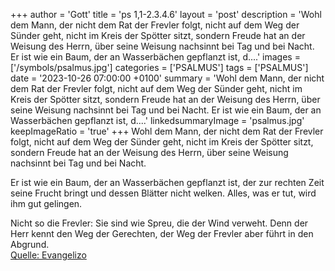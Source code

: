 +++
author = 'Gott'
title = 'ps 1,1-2.3.4.6'
layout = 'post'
description = 'Wohl dem Mann, der nicht dem Rat der Frevler folgt, nicht auf dem Weg der Sünder geht, nicht im Kreis der Spötter sitzt, sondern Freude hat an der Weisung des Herrn, über seine Weisung nachsinnt bei Tag und bei Nacht.  Er ist wie ein Baum, der an Wasserbächen gepflanzt ist, d....'
images = ['/symbols/psalmus.jpg']
categories = ['PSALMUS']
tags = ['PSALMUS']
date = '2023-10-26 07:00:00 +0100'
summary = 'Wohl dem Mann, der nicht dem Rat der Frevler folgt, nicht auf dem Weg der Sünder geht, nicht im Kreis der Spötter sitzt, sondern Freude hat an der Weisung des Herrn, über seine Weisung nachsinnt bei Tag und bei Nacht.  Er ist wie ein Baum, der an Wasserbächen gepflanzt ist, d....'
linkedsummaryImage = 'psalmus.jpg'
keepImageRatio = 'true'
+++
Wohl dem Mann, der nicht dem Rat der Frevler folgt,
nicht auf dem Weg der Sünder geht,
nicht im Kreis der Spötter sitzt,
sondern Freude hat an der Weisung des Herrn,
über seine Weisung nachsinnt bei Tag und bei Nacht.

Er ist wie ein Baum, der an Wasserbächen gepflanzt ist,
der zur rechten Zeit seine Frucht bringt
und dessen Blätter nicht welken.<!--more-->
Alles, was er tut,
wird ihm gut gelingen.

Nicht so die Frevler:
Sie sind wie Spreu, die der Wind verweht.
Denn der Herr kennt den Weg der Gerechten,
der Weg der Frevler aber führt in den Abgrund.<br> [Quelle: Evangelizo](https://evangeliumtagfuertag.org/DE/gospel)